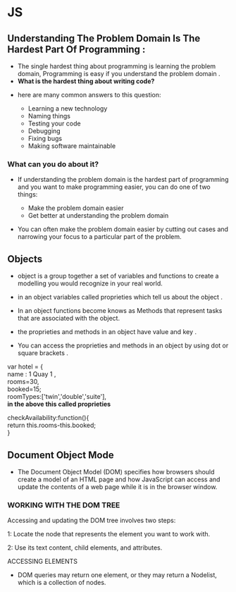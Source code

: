 # JS
## Understanding The Problem Domain Is The Hardest Part Of Programming :
* The single hardest thing about programming is learning the problem domain, Programming is easy if you understand the problem domain .
* **What is the hardest thing about writing code?**
- here are many common answers to this question:

     * Learning a new technology
     *  Naming things
     *  Testing your code
     *  Debugging
    * Fixing bugs
     * Making software maintainable
### What can you do about it?
* If understanding the problem domain is the hardest part of programming and you want to make programming easier, you can do one of two things:

     * Make the problem domain easier
     * Get better at understanding the problem domain
* You can often make the problem domain easier by cutting out cases and narrowing your focus to a particular part of the problem.

## Objects
* object is a group together a set of variables and functions to create a modelling you would recognize in your real world.

* in an object variables called proprieties which tell us about the object .
* In an object functions become knows as Methods that represent tasks that are associated with the object.
* the proprieties and methods in an object have value and key .
* You can access the proprieties and methods in an object by using dot or square brackets . 

 var hotel = { <br>
name : 1 Quay 1 ,<br>
rooms=30,<br>
booked=15;<br>
roomTypes:['twin','double','suite'],<br>
**in the above this called proprieties** <br>

checkAvailability:function(){<br>return this.rooms-this.booked;<br>}

## Document Object Mode
* The Document Object Model (DOM) specifies how browsers should create a model of an HTML page and how JavaScript can access and update the contents of a web page while it is in the browser window.



### WORKING WITH THE DOM TREE

Accessing and updating the DOM tree involves two steps:

1: Locate the node that represents the element you want to work with.

2: Use its text content, child elements, and attributes.

ACCESSING ELEMENTS

* DOM queries may return one element, or they may return a Nodelist, which is a collection of nodes.
